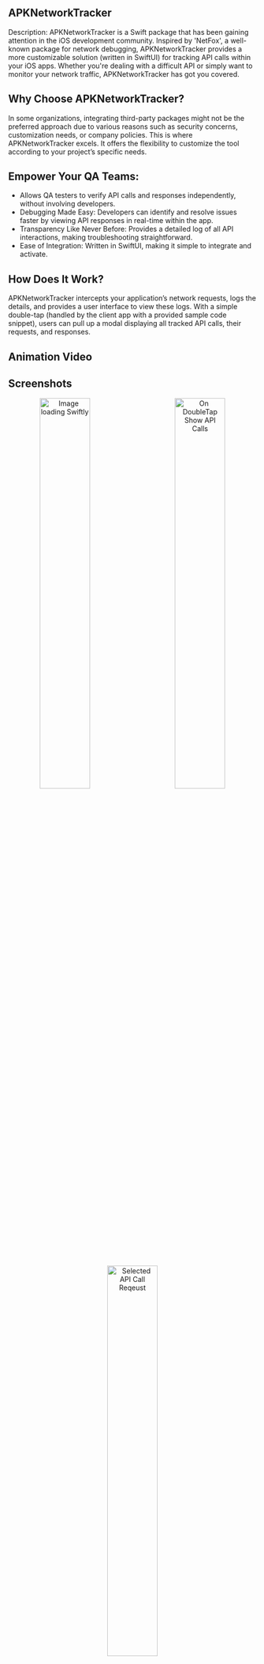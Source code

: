 
## APKNetworkTracker
Description:
APKNetworkTracker is a Swift package that has been gaining attention in the iOS development community. Inspired by 'NetFox', a well-known package for network debugging, APKNetworkTracker provides a more customizable solution (written in SwiftUI) for tracking API calls within your iOS apps. Whether you're dealing with a difficult API or simply want to monitor your network traffic, APKNetworkTracker has got you covered.

## Why Choose APKNetworkTracker?
In some organizations, integrating third-party packages might not be the preferred approach due to various reasons such as security concerns, customization needs, or company policies. This is where APKNetworkTracker excels. It offers the flexibility to customize the tool according to your project’s specific needs.

## Empower Your QA Teams: 
- Allows QA testers to verify API calls and responses independently, without involving developers.
- Debugging Made Easy: Developers can identify and resolve issues faster by viewing API responses in real-time within the app.
- Transparency Like Never Before: Provides a detailed log of all API interactions, making troubleshooting straightforward.
- Ease of Integration: Written in SwiftUI, making it simple to integrate and activate.

## How Does It Work?
APKNetworkTracker intercepts your application’s network requests, logs the details, and provides a user interface to view these logs. With a simple double-tap (handled by the client app with a provided sample code snippet), users can pull up a modal displaying all tracked API calls, their requests, and responses.

## Animation Video 


## Screenshots 

<p align="center">
  <img src="https://github.com/user-attachments/assets/d3ec44d4-c643-42a7-9bfd-3481b958b468" alt="Image loading Swiftly" width="45%" />
  <span style="display:inline-block; width:40px;"></span>
  <img src="https://github.com/user-attachments/assets/c76ba081-f725-4ed4-9fa8-92724b8f8f81" alt="On DoubleTap Show API Calls" width="45%" />
    <span style="display:inline-block; width:40px;"></span>
  <img src="https://github.com/user-attachments/assets/98316909-a5af-46c1-a53f-103485082478" alt="Selected API Call Reqeust" width="45%" />
    <span style="display:inline-block; width:40px;"></span>
      <img src="https://github.com/user-attachments/assets/487e96d0-a4bb-4d17-b914-9c9906fe132d" alt="Selected API Call Response" width="45%" />
</p>

## Getting Started with APKNetworkTracker
You can integrate APKNetworkTracker into your project using Swift Package Manager (SPM). The package is hosted on GitHub.

- SwiftUI Integration Example
```import SwiftUI
import APKNetworkTracker

struct ContentView: View {
    @ObservedObject var viewModel: AnyViewModelClass // Replace with your actual ViewModel class
    @State private var isModalPresented = false

    init(viewModel: AnyViewModelClass) {
        self.viewModel = viewModel
    }

    var body: some View {
        VStack {
            YourMainView(viewModel: viewModel) // Replace with your actual main view
                .onTapGesture(count: 2) {
                    isModalPresented = true
                }
        }
        .sheet(isPresented: $isModalPresented) {
            APICallModalView()
        }
        .onAppear {
            APITracker.isTrackingEnabled = true
            APITracker.startTracking()
        }
        .onDisappear {
            APITracker.stopTracking()
        }
    }
}

@main
struct MyApp: App {
    var body: some Scene {
        WindowGroup {
            ContentView(viewModel: AnyViewModelClass()) // Replace with your ViewModel initializer
        }
    }
}
```
- Regular Swift Applications Example
```
import UIKit
import SwiftUI

class MainViewController: UIViewController {
    
    var viewModel: AnyViewModelClass! // Replace with your actual ViewModel class
    
    override func viewDidLoad() {
        super.viewDidLoad()
        
        view.backgroundColor = .white
        
        // Setup gesture recognizer
        let doubleTapGesture = UITapGestureRecognizer(target: self, action: #selector(handleDoubleTap))
        doubleTapGesture.numberOfTapsRequired = 2
        view.addGestureRecognizer(doubleTapGesture)
        
        // Start API tracking
        APITracker.isTrackingEnabled = true
        APITracker.startTracking()
        
        // Add your main view using SwiftUI
        let mainView = YourMainView(viewModel: viewModel) // Replace with your actual main view
        let hostingController = UIHostingController(rootView: mainView)
        
        addChild(hostingController)
        view.addSubview(hostingController.view)
        hostingController.view.translatesAutoresizingMaskIntoConstraints = false
        hostingController.view.topAnchor.constraint(equalTo: view.topAnchor).isActive = true
        hostingController.view.bottomAnchor.constraint(equalTo: view.bottomAnchor).isActive = true
        hostingController.view.leadingAnchor.constraint(equalTo: view.leadingAnchor).isActive = true
        hostingController.view.trailingAnchor.constraint(equalTo: view.trailingAnchor).isActive = true
        hostingController.didMove(toParent: self)
    }
    
    @objc func handleDoubleTap() {
        APITracker.showAPICallModal()
    }
    
    deinit {
        // Stop API tracking
        APITracker.stopTracking()
    }
}

@UIApplicationMain
class AppDelegate: UIResponder, UIApplicationDelegate {

    var window: UIWindow?
    var viewModel = AnyViewModelClass() // Replace with your ViewModel initializer

    func application(_ application: UIApplication,
                     didFinishLaunchingWithOptions launchOptions: [UIApplication.LaunchOptionsKey: Any]?) -> Bool {

        window = UIWindow(frame: UIScreen.main.bounds)
        let rootViewController = MainViewController()
        rootViewController.viewModel = viewModel
        window?.rootViewController = rootViewController
        window?.makeKeyAndVisible()

        return true
    }
}
```
## A Word of Caution
While APKNetworkTracker is a powerful tool, it’s still a work in progress. It performs well with SwiftUI applications, but there might be some compatibility issues with Objective-C or older versions of Swift. We’re constantly working on improving it, and your feedback is always welcome.




